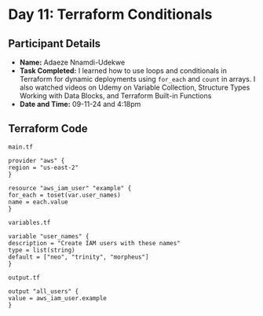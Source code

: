 # Day 11: Terraform Conditionals

## Participant Details

- **Name:** Adaeze Nnamdi-Udekwe
- **Task Completed:** I learned how to use loops and conditionals in Terraform for dynamic deployments using `for_each` and `count` in arrays. I also watched videos on Udemy on Variable Collection, Structure Types
Working with Data Blocks, and Terraform Built-in Functions
- **Date and Time:** 09-11-24 and 4:18pm

## Terraform Code 

`main.tf` 

```hcl
provider "aws" {
region = "us-east-2"
}

resource "aws_iam_user" "example" {
for_each = toset(var.user_names)
name = each.value
}
```
`variables.tf`

```hcl
variable "user_names" {
description = "Create IAM users with these names"
type = list(string)
default = ["neo", "trinity", "morpheus"]
}
```
`output.tf`
```hcl
output "all_users" {
value = aws_iam_user.example
}
```


